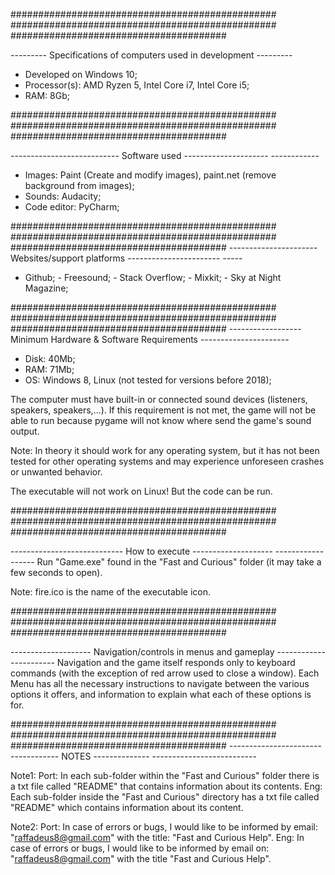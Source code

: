 ################################################ ################################################ #######################################

--------- Specifications of computers used in development ---------
- Developed on Windows 10;
- Processor(s): AMD Ryzen 5, Intel Core i7, Intel Core i5;
- RAM: 8Gb;

################################################ ################################################ #######################################

--------------------------- Software used --------------------- ------------
- Images: Paint (Create and modify images), paint.net (remove background from images);
- Sounds: Audacity;
- Code editor: PyCharm;

################################################ ################################################ #######################################
---------------------- Websites/support platforms ----------------------- -----
- Github; - Freesound; - Stack Overflow; - Mixkit; - Sky at Night Magazine;

################################################ ################################################ #######################################
------------------ Minimum Hardware & Software Requirements ----------------------
- Disk: 40Mb;
- RAM: 71Mb;
- OS: Windows 8, Linux (not tested for versions before 2018);

The computer must have built-in or connected sound devices (listeners, speakers, speakers,...).
If this requirement is not met, the game will not be able to run because pygame will not know where
send the game's sound output.

Note: In theory it should work for any operating system, but it has not been tested
for other operating systems and may experience unforeseen crashes or unwanted behavior.

The executable will not work on Linux! But the code can be run.

################################################ ################################################ #######################################

---------------------------- How to execute -------------------- ------------------
Run "Game.exe" found in the "Fast and Curious" folder (it may take a few seconds to open).

Note: fire.ico is the name of the executable icon.

################################################ ################################################ #######################################

-------------------- Navigation/controls in menus and gameplay -----------------------
  Navigation and the game itself responds only to keyboard commands (with the exception of
red arrow used to close a window).
  Each Menu has all the necessary instructions to navigate between the various
options it offers, and information to explain what each of these options is for.

################################################ ################################################ #######################################
----------------------------------- NOTES -------------- --------------------------

Note1: Port: In each sub-folder within the "Fast and Curious" folder there is a txt file called "README" that contains information about its contents.
        Eng: Each sub-folder inside the "Fast and Curious" directory has a txt file called "README" which contains information about its content.

Note2: Port: In case of errors or bugs, I would like to be informed by email: "raffadeus8@gmail.com" with the title: "Fast and Curious Help".
        Eng: In case of errors or bugs, I would like to be informed by email on: "raffadeus8@gmail.com" with the title "Fast and Curious Help".
